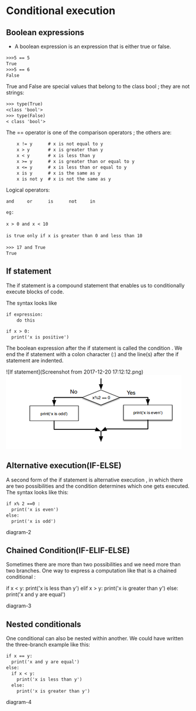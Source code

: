 #  Conditional execution

## Boolean expressions

   * A boolean expression is an expression that is either true or false. 
  
```
>>>5 == 5
True
>>>5 == 6
False
```
True and False are special values that belong to the class bool ; they are not strings:
```
>>> type(True)
<class 'bool'>
>>> type(False)
< class 'bool'>
```

The == operator is one of the comparison operators ; the others are: 

```
    x != y      # x is not equal to y
    x > y       # x is greater than y
    x < y       # x is less than y
    x >= y      # x is greater than or equal to y
    x <= y      # x is less than or equal to y
    x is y      # x is the same as y 
    x is not y  # x is not the same as y

```

Logical operators:

```
and     or      is      not     in

```

```
eg:

x > 0 and x < 10

is true only if x is greater than 0 and less than 10

>>> 17 and True
True
```
## If statement
The if statement is a compound statement that enables us to conditionally execute blocks of code.

The syntax looks like
```
if expression:
    do this

```

```
if x > 0:
  print('x is positive')
```

The boolean expression after the if statement is called the condition . We end the if statement with a colon character (:) and the line(s) after the if statement are indented.

![If statement](Screenshot from 2017-12-20 17:12:12.png)
![Screenshot](diagram-2.png)


## Alternative execution(IF-ELSE)

A second form of the if statement is alternative execution , in which there are two possibilities and the condition determines which one gets executed. 
The syntax looks like this:
```
if x% 2 ==0 :
  print('x is even')
else:
  print('x is odd')
```


diagram-2

## Chained Condition(IF-ELIF-ELSE)

Sometimes there are more than two possibilities and we need more than two branches. One way to express a computation like that is a
chained conditional :

if x < y:
  print('x is less than y')
elif x > y:
  print('x is greater than y')
else:
  print('x and y are equal')

diagram-3

## Nested conditionals

One conditional can also be nested within another. We could have written the three-branch example like this:
```
if x == y:
  print('x and y are equal')
else:
  if x < y:
    print('x is less than y')
  else:
    print('x is greater than y')
```
diagram-4


